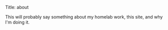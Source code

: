 Title: about

This will probably say something about my homelab work, this site, and why I'm doing it.